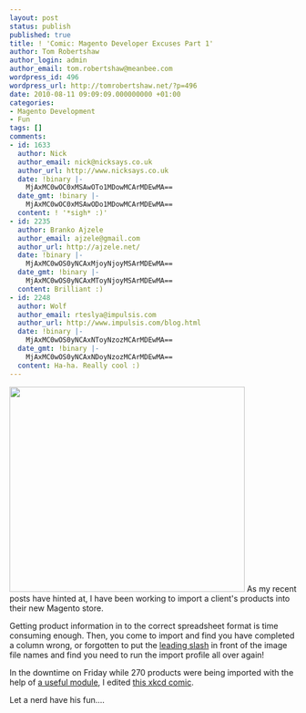 ```yaml
---
layout: post
status: publish
published: true
title: ! 'Comic: Magento Developer Excuses Part 1'
author: Tom Robertshaw
author_login: admin
author_email: tom.robertshaw@meanbee.com
wordpress_id: 496
wordpress_url: http://tomrobertshaw.net/?p=496
date: 2010-08-11 09:09:09.000000000 +01:00
categories:
- Magento Development
- Fun
tags: []
comments:
- id: 1633
  author: Nick
  author_email: nick@nicksays.co.uk
  author_url: http://www.nicksays.co.uk
  date: !binary |-
    MjAxMC0wOC0xMSAwOTo1MDowMCArMDEwMA==
  date_gmt: !binary |-
    MjAxMC0wOC0xMSAwODo1MDowMCArMDEwMA==
  content: ! '*sigh* :)'
- id: 2235
  author: Branko Ajzele
  author_email: ajzele@gmail.com
  author_url: http://ajzele.net/
  date: !binary |-
    MjAxMC0wOS0yNCAxMjoyNjoyMSArMDEwMA==
  date_gmt: !binary |-
    MjAxMC0wOS0yNCAxMToyNjoyMSArMDEwMA==
  content: Brilliant :)
- id: 2248
  author: Wolf
  author_email: rteslya@impulsis.com
  author_url: http://www.impulsis.com/blog.html
  date: !binary |-
    MjAxMC0wOS0yNCAxNToyNzozMCArMDEwMA==
  date_gmt: !binary |-
    MjAxMC0wOS0yNCAxNDoyNzozMCArMDEwMA==
  content: Ha-ha. Really cool :)
---
```

<a href="http://tomrobertshaw.net/wp-content/uploads/2010/08/magento-products-importing.png"><img src="http://tomrobertshaw.net/wp-content/uploads/2010/08/magento-products-importing.png" alt="" title="magento-products-importing" width="413" height="360" class="alignright size-full wp-image-518" /></a>
As my recent posts have hinted at, I have been working to import a client's products into their new Magento store.

Getting product information in to the correct spreadsheet format is time consuming enough.   Then, you come to import and find you have completed a column wrong, or forgotten to put the <a href="/2010/08/having-trouble-importing-product-images-into-magento/">leading slash</a> in front of the image file names and find you need to run the import profile all over again!

In the downtime on Friday while 270 products were being imported with the help of <a href="/2010/08/review-magento-bulk-product-import-module/">a useful module</a>, I edited <a href="http://xkcd.com/303/">this xkcd comic</a>.   

Let a nerd have his fun....
